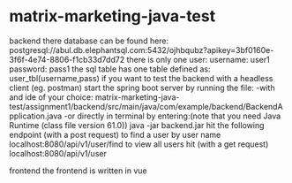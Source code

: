 # matrix-marketing-java-test

backend
	there database can be found here:
		postgresql://abul.db.elephantsql.com:5432/ojhbqubz?apikey=3bf0160e-3f6f-4e74-8806-f1cb33d7dd72
	there is only one user:
		username: user1
		password: pass1
	the sql table has one table defined as:
		user_tbl(username,pass)
	if you want to test the backend with a headless client (eg. postman)
	start the spring boot server by running the file:
		-with and ide of your choice:
			matrix-marketing-java-test/assignment1/backend/src/main/java/com/example/backend/BackendApplication.java
		-or directly in terminal by entering:(note that you need Java Runtime (class file version 61.0))
		 	java -jar backend.jar
	hit the following endpoint (with a post request) to find a user by user name
		localhost:8080/api/v1/user/find
	to view all users hit (with a get request)
		localhost:8080/api/v1/user
	
frontend
	the frontend is written in vue
		
		
